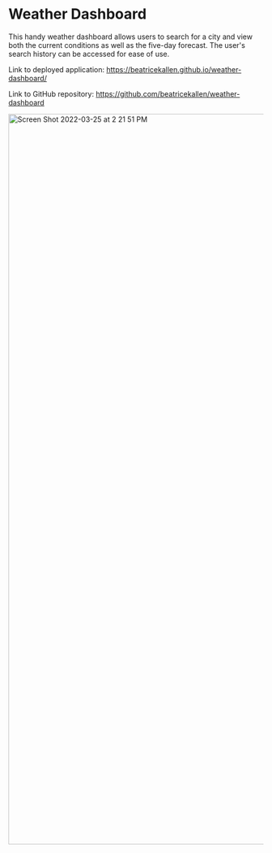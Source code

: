 # Weather Dashboard

This handy weather dashboard allows users to search for a city and view both the current conditions as well as the five-day forecast. The user's search history can be accessed for ease of use.

Link to deployed application: https://beatricekallen.github.io/weather-dashboard/

Link to GitHub repository: https://github.com/beatricekallen/weather-dashboard


<img width="1440" alt="Screen Shot 2022-03-25 at 2 21 51 PM" src="https://user-images.githubusercontent.com/98243455/160180592-40ce9536-395b-4204-8543-43f904149458.png">
